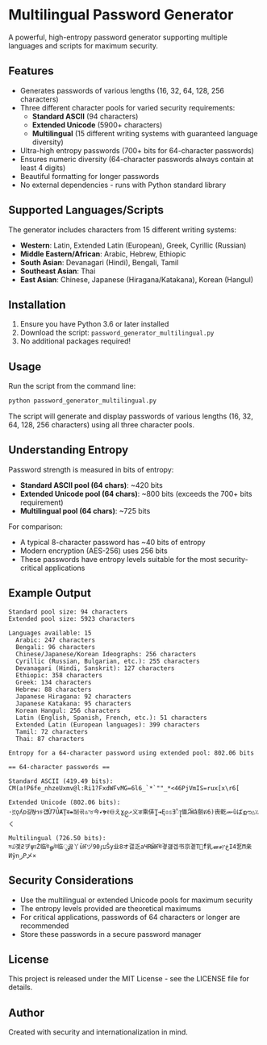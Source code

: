 # Multilingual Password Generator

A powerful, high-entropy password generator supporting multiple languages and scripts for maximum security.

## Features

- Generates passwords of various lengths (16, 32, 64, 128, 256 characters)
- Three different character pools for varied security requirements:
  - **Standard ASCII** (94 characters)
  - **Extended Unicode** (5900+ characters)
  - **Multilingual** (15 different writing systems with guaranteed language diversity)
- Ultra-high entropy passwords (700+ bits for 64-character passwords)
- Ensures numeric diversity (64-character passwords always contain at least 4 digits)
- Beautiful formatting for longer passwords
- No external dependencies - runs with Python standard library

## Supported Languages/Scripts

The generator includes characters from 15 different writing systems:

- **Western**: Latin, Extended Latin (European), Greek, Cyrillic (Russian)
- **Middle Eastern/African**: Arabic, Hebrew, Ethiopic
- **South Asian**: Devanagari (Hindi), Bengali, Tamil
- **Southeast Asian**: Thai
- **East Asian**: Chinese, Japanese (Hiragana/Katakana), Korean (Hangul)

## Installation

1. Ensure you have Python 3.6 or later installed
2. Download the script: `password_generator_multilingual.py`
3. No additional packages required!

## Usage

Run the script from the command line:

```bash
python password_generator_multilingual.py
```

The script will generate and display passwords of various lengths (16, 32, 64, 128, 256 characters) using all three character pools.

## Understanding Entropy

Password strength is measured in bits of entropy:

- **Standard ASCII pool (64 chars)**: ~420 bits
- **Extended Unicode pool (64 chars)**: ~800 bits (exceeds the 700+ bits requirement)
- **Multilingual pool (64 chars)**: ~725 bits

For comparison:
- A typical 8-character password has ~40 bits of entropy
- Modern encryption (AES-256) uses 256 bits
- These passwords have entropy levels suitable for the most security-critical applications

## Example Output

```
Standard pool size: 94 characters
Extended pool size: 5923 characters

Languages available: 15
  Arabic: 247 characters
  Bengali: 96 characters
  Chinese/Japanese/Korean Ideographs: 256 characters
  Cyrillic (Russian, Bulgarian, etc.): 255 characters
  Devanagari (Hindi, Sanskrit): 127 characters
  Ethiopic: 358 characters
  Greek: 134 characters
  Hebrew: 88 characters
  Japanese Hiragana: 92 characters
  Japanese Katakana: 95 characters
  Korean Hangul: 256 characters
  Latin (English, Spanish, French, etc.): 51 characters
  Extended Latin (European languages): 399 characters
  Tamil: 72 characters
  Thai: 87 characters

Entropy for a 64-character password using extended pool: 802.06 bits

== 64-character passwords ==

Standard ASCII (419.49 bits):
CM(a!P6fe_nhzeUxmv@l:Ri1?FxdWFvMG=6l6_`*`""_*<46PjVmIS=rux[x\r6[

Extended Unicode (802.06 bits):
·ኟǫʎۭɒ걀Ṉኀ୫걥่Ừ7ỦȺŢब⇼㓥곢♳י♉今➹ຯℓ⋳えɣ၉ޜ义ङ乘㑝ູȚ⇥Ę♔ಽƎࣱႃ㑤ޯޠẀấ丽ឥ6)丧乾ሙȕばഊ△؉く

Multilingual (726.50 bits):
ম௰곛׃ƧヺψঢŻ临উௐউ临ூ곮丫ūҤヅעٷ90Šy业8オ갫乏aЧRӸҤঊ곃걢겝书京곝Т仴ْf乳னசڅץӀ4乭Ϻ亲ͶўnزP乄×
```

## Security Considerations

- Use the multilingual or extended Unicode pools for maximum security
- The entropy levels provided are theoretical maximums
- For critical applications, passwords of 64 characters or longer are recommended
- Store these passwords in a secure password manager

## License

This project is released under the MIT License - see the LICENSE file for details.

## Author

Created with security and internationalization in mind. 